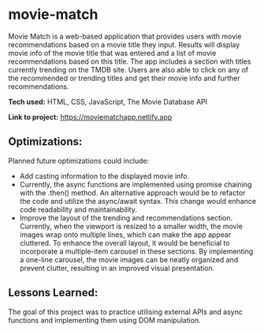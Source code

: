 # movie-match
Movie Match is a web-based application that provides users with movie recommendations based on a movie title they input. Results will display movie info of the movie title that was entered and a list of movie recommendations based on this title. The app includes a section with titles currently trending on the TMDB site. Users are also able to click on any of the recommended or trending titles and get their movie info and further recommendations.

**Tech used:** HTML, CSS, JavaScript, The Movie Database API

**Link to project:** https://moviematchapp.netlify.app

## Optimizations:
Planned future optimizations could include:
+ Add casting information to the displayed movie info.
+ Currently, the async functions are implemented using promise chaining with the .then() method. An alternative approach would be to refactor the code and utilize the async/await syntax. This change would enhance code readability and maintainability.
+ Improve the layout of the trending and recommendations section. Currently, when the viewport is resized to a smaller width, the movie images wrap onto multiple lines, which can make the app appear cluttered. To enhance the overall layout, it would be beneficial to incorporate a multiple-item carousel in these sections. By implementing a one-line carousel, the movie images can be neatly organized and prevent clutter, resulting in an improved visual presentation.

## Lessons Learned:
The goal of this project was to practice utilising external APIs and async functions and implementing them using DOM manipulation.
